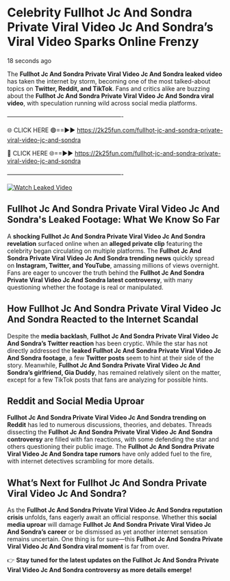 # Celebrity Fullhot Jc And Sondra Private Viral Video Jc And Sondra’s Viral Video Sparks Online Frenzy

18 seconds ago

The **Fullhot Jc And Sondra Private Viral Video Jc And Sondra leaked video** has taken the internet by storm, becoming one of the most talked-about topics on **Twitter, Reddit, and TikTok**. Fans and critics alike are buzzing about the **Fullhot Jc And Sondra Private Viral Video Jc And Sondra viral video**, with speculation running wild across social media platforms.

———————————————————-

🌐 CLICK HERE 🟢==►► https://2k25fun.com/fullhot-jc-and-sondra-private-viral-video-jc-and-sondra

🔴 CLICK HERE 🌐==►► https://2k25fun.com/fullhot-jc-and-sondra-private-viral-video-jc-and-sondra

———————————————————-

[![Watch Leaked Video](https://miro.medium.com/v2/resize:fit:828/format:webp/1*cilzJN44JGOrTw9NJCrNHA.gif "Watch Leaked Video")](https://2k25fun.com/fullhot-jc-and-sondra-private-viral-video-jc-and-sondra)

## **Fullhot Jc And Sondra Private Viral Video Jc And Sondra's Leaked Footage: What We Know So Far**  
A **shocking Fullhot Jc And Sondra Private Viral Video Jc And Sondra revelation** surfaced online when an **alleged private clip** featuring the celebrity began circulating on multiple platforms. The **Fullhot Jc And Sondra Private Viral Video Jc And Sondra trending news** quickly spread on **Instagram, Twitter, and YouTube**, amassing millions of views overnight. Fans are eager to uncover the truth behind the **Fullhot Jc And Sondra Private Viral Video Jc And Sondra latest controversy**, with many questioning whether the footage is real or manipulated.  

## **How Fullhot Jc And Sondra Private Viral Video Jc And Sondra Reacted to the Internet Scandal**  
Despite the **media backlash**, **Fullhot Jc And Sondra Private Viral Video Jc And Sondra’s Twitter reaction** has been cryptic. While the star has not directly addressed the **leaked Fullhot Jc And Sondra Private Viral Video Jc And Sondra footage**, a few **Twitter posts** seem to hint at their side of the story. Meanwhile, **Fullhot Jc And Sondra Private Viral Video Jc And Sondra’s girlfriend, Gia Duddy**, has remained relatively silent on the matter, except for a few TikTok posts that fans are analyzing for possible hints.  

## **Reddit and Social Media Uproar**  
**Fullhot Jc And Sondra Private Viral Video Jc And Sondra trending on Reddit** has led to numerous discussions, theories, and debates. Threads dissecting the **Fullhot Jc And Sondra Private Viral Video Jc And Sondra controversy** are filled with fan reactions, with some defending the star and others questioning their public image. The **Fullhot Jc And Sondra Private Viral Video Jc And Sondra tape rumors** have only added fuel to the fire, with internet detectives scrambling for more details.  

## **What’s Next for Fullhot Jc And Sondra Private Viral Video Jc And Sondra?**  
As the **Fullhot Jc And Sondra Private Viral Video Jc And Sondra reputation crisis** unfolds, fans eagerly await an official response. Whether this **social media uproar** will damage **Fullhot Jc And Sondra Private Viral Video Jc And Sondra’s career** or be dismissed as yet another internet sensation remains uncertain. One thing is for sure—this **Fullhot Jc And Sondra Private Viral Video Jc And Sondra viral moment** is far from over.  

👉 **Stay tuned for the latest updates on the Fullhot Jc And Sondra Private Viral Video Jc And Sondra controversy as more details emerge!**  